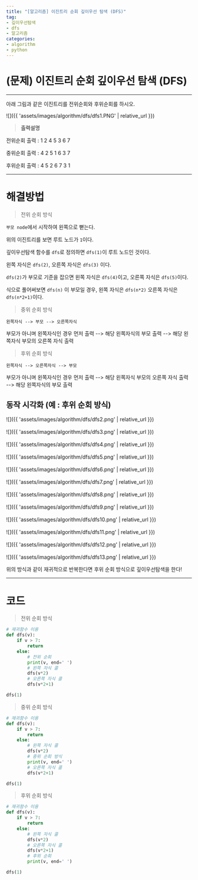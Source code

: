 ```yaml
---
title: "[알고리즘] 이진트리 순회 깊이우선 탐색 (DFS)"
tag:
- 깊이우선탐색
- dfs
- 알고리즘
categories:
- algorithm
- python
---
```


# (문제) 이진트리 순회 깊이우선 탐색 (DFS)
---

아래 그림과 같은 이진트리를 전위순회와 후위순회를 하시오.

![]({{ 'assets/images/algorithm/dfs/dfs1.PNG' | relative_url }})

> **출력설명**

전위순회 출력 : 1 2 4 5 3 6 7

중위순회 출력 : 4 2 5 1 6 3 7

후위순회 출력 : 4 5 2 6 7 3 1

---
# 해결방법
> 전위 순회 방식

`부모 node`에서 시작하여 왼쪽으로 뻗는다.

위의 이진트리를 보면 루트 노드가 `1`이다.

깊이우선탐색 함수를 `dfs`로 정의하면 `dfs(1)`이 루트 노드인 것이다.

왼쪽 자식은 `dfs(2)`, 오른쪽 자식은 `dfs(3)` 이다.

`dfs(2)`가 부모로 기준을 잡으면 왼쪽 자식은 `dfs(4)`이고, 오른쪽 자식은 `dfs(5)`이다.

식으로 풀어써보면 `dfs(n)` 이 부모일 경우, 왼쪽 자식은 `dfs(n*2)` 오른쪽 자식은 `dfs(n*2+1)`이다.

>중위 순회 방식

`왼쪽자식 --> 부모 --> 오른쪽자식`

부모가 아니며 왼쪽자식인 경우 먼저 출력 --> 해당 왼쪽자식의 부모 출력 --> 해당 왼쪽자식 부모의 오른쪽 자식 출력

>후위 순회 방식

`왼쪽자식 --> 오른쪽자식 --> 부모`

부모가 아니며 왼쪽자식인 경우 먼저 출력 --> 해당 왼쪽자식 부모의 오른쪽 자식 출력 -->  해당 왼쪽자식의 부모 출력
## 동작 시각화 (예 : 후위 순회 방식)
![]({{ 'assets/images/algorithm/dfs/dfs2.png' | relative_url }})
<br><br>
![]({{ 'assets/images/algorithm/dfs/dfs3.png' | relative_url }})
<br><br>
![]({{ 'assets/images/algorithm/dfs/dfs4.png' | relative_url }})
<br><br>
![]({{ 'assets/images/algorithm/dfs/dfs5.png' | relative_url }})
<br><br>
![]({{ 'assets/images/algorithm/dfs/dfs6.png' | relative_url }})
<br><br>
![]({{ 'assets/images/algorithm/dfs/dfs7.png' | relative_url }})
<br><br>
![]({{ 'assets/images/algorithm/dfs/dfs8.png' | relative_url }})
<br><br>
![]({{ 'assets/images/algorithm/dfs/dfs9.png' | relative_url }})
<br><br>
![]({{ 'assets/images/algorithm/dfs/dfs10.png' | relative_url }})
<br><br>
![]({{ 'assets/images/algorithm/dfs/dfs11.png' | relative_url }})
<br><br>
![]({{ 'assets/images/algorithm/dfs/dfs12.png' | relative_url }})
<br><br>
![]({{ 'assets/images/algorithm/dfs/dfs13.png' | relative_url }})

위의 방식과 같이 재귀적으로 반복한다면 후위 순회 방식으로 깊이우선탐색을 한다!

---
# 코드
> 전위 순회 방식

```python
# 재귀함수 이용
def dfs(v):
    if v > 7:
        return
    else:
        # 전위 순회
        print(v, end=' ')
        # 왼쪽 자식 콜
        dfs(v*2)
        # 오른쪽 자식 콜
        dfs(v*2+1)

dfs(1)
```

>  중위 순회 방식

```python
# 재귀함수 이용
def dfs(v):
    if v > 7:
        return
    else:
        # 왼쪽 자식 콜
        dfs(v*2)
        # 중위 순회 방식
        print(v, end=' ')
        # 오른쪽 자식 콜
        dfs(v*2+1)

dfs(1)
```

>  후위 순회 방식

```python
# 재귀함수 이용
def dfs(v):
    if v > 7:
        return
    else:
        # 왼쪽 자식 콜
        dfs(v*2)
        # 오른쪽 자식 콜
        dfs(v*2+1)
        # 후위 순회
        print(v, end=' ')

dfs(1)
```
